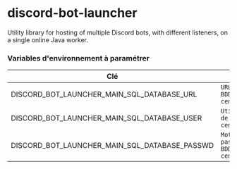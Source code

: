 # discord-bot-launcher
Utility library for hosting of multiple Discord bots, with different listeners, on a single online Java worker.

### Variables d'environnement à paramétrer
| Clé | Valeur |
|------|------|
| DISCORD_BOT_LAUNCHER_MAIN_SQL_DATABASE_URL | `URL de la BDD centrale` |
| DISCORD_BOT_LAUNCHER_MAIN_SQL_DATABASE_USER | `Utilisateur de la BDD  centrale` |
| DISCORD_BOT_LAUNCHER_MAIN_SQL_DATABASE_PASSWD | `Mot de passe de la BDD  centrale` |
